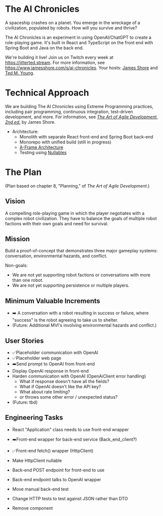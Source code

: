# The AI Chronicles

A spaceship crashes on a planet. You emerge in the wreckage of a civilization, populated by robots. How will you survive and thrive?

The AI Chronicles is an experiment in using OpenAI/ChatGPT to create a role-playing game. It's built in React and TypeScript on the front end with Spring Boot and Java on the back end.

We're building it live! Join us on Twitch every week at https://jitterted.stream. For more information, see https://www.jamesshore.com/s/ai-chronicles. Your hosts: [James Shore](https://www.jamesshore.com) and [Ted M. Young](https://ted.dev/about).


# Technical Approach

We are building The AI Chronicles using Extreme Programming practices, including pair programming, continuous integration, test-driven development, and more. For information, see [*The Art of Agile Development, 2nd ed.*](https://www.jamesshore.com/v2/books/aoad2) by James Shore.

* Architecture:
  * Monolith with separate React front-end and Spring Boot back-end
  * Monorepo with unified build (still in progress)
  * [A-Frame Architecture](https://www.jamesshore.com/v2/projects/nullables/testing-without-mocks#a-frame-arch)
  * Testing using [Nullables](https://www.jamesshore.com/v2/projects/nullables)


# The Plan

(Plan based on chapter 8, "Planning," of *The Art of Agile Development*.)


## Vision

A compelling role-playing game in which the player negotiates with a complex robot civilization. They have to balance the goals of multiple robot factions with their own goals and need for survival.


## Mission

Build a proof-of-concept that demonstrates three major gameplay systems: conversation, environmental hazards, and conflict.

Non-goals:

* We are not yet supporting robot factions or conversations with more than one robot.
* We are not yet supporting persistence or multiple players.


## Minimum Valuable Increments

* ➡️ A conversation with a robot resulting in success or failure, where "success" is the robot agreeing to take us to shelter.
* (Future: Additional MVI's involving environmental hazards and conflict.)


## User Stories

* ✅Placeholder communication with OpenAI
* ✅Placeholder web page
* ➡️Send prompt to OpenAI from front-end
* Display OpenAI response in front-end
* Harden communication with OpenAI (OpenAiClient error handling)
  * What if response doesn't have all the fields?
  * What if OpenAI doesn't like the API key?
  * What about rate limiting?
  * or throws some other error / unexpected status?
* (Future: tbd)


## Engineering Tasks

* React "Application" class needs to use front-end wrapper
* ➡️Front-end wrapper for back-end service (Back_end_client?)
* ✅Front-end fetch() wrapper (HttpClient)
* Make HttpClient nullable
* Back-end POST endpoint for front-end to use
* Back-end endpoint talks to OpenAI wrapper

* Move manual back-end test
* Change HTTP tests to test against JSON rather than DTO
* Remove <Hello> component
